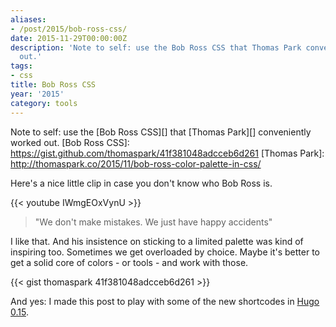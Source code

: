 ```yaml
---
aliases:
- /post/2015/bob-ross-css/
date: 2015-11-29T00:00:00Z
description: 'Note to self: use the Bob Ross CSS that Thomas Park conveniently worked
  out.'
tags:
- css
title: Bob Ross CSS
year: '2015'
category: tools
---
```

Note to self: use the [Bob Ross CSS][] that [Thomas Park][] conveniently worked out.
[Bob Ross CSS]: https://gist.github.com/thomaspark/41f381048adcceb6d261
[Thomas Park]: http://thomaspark.co/2015/11/bob-ross-color-palette-in-css/
<!--more-->

Here's a nice little clip in case you don't know who Bob Ross is.

{{< youtube IWmgEOxVynU >}}

> "We don't make mistakes. We just have happy accidents"

I like that. And his insistence on sticking to a limited palette was kind of
inspiring too. Sometimes we get overloaded by choice. Maybe it's better to get
a solid core of colors - or tools - and work with those.


{{< gist thomaspark 41f381048adcceb6d261 >}}

And yes: I made this post to play with some of the new shortcodes
in [Hugo 0.15][].

[Hugo 0.15]: https://github.com/spf13/hugo/releases/tag/v0.15
